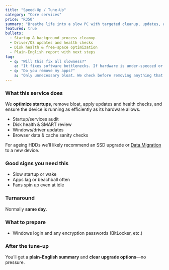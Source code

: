 ```yaml
---
title: "Speed-Up / Tune-Up"
category: "Core services"
price: "R350"
summary: "Breathe life into a slow PC with targeted cleanup, updates, and startup optimization."
featured: true
bullets:
  - Startup & background process cleanup
  - Driver/OS updates and health checks
  - Disk health & free-space optimization
  - Plain-English report with next steps
faq:
  - q: "Will this fix all slowness?"
    a: "It fixes software bottlenecks. If hardware is under-specced or failing, we’ll recommend the best upgrade path."
  - q: "Do you remove my apps?"
    a: "Only unnecessary bloat. We check before removing anything that could affect your workflow."
---
```


### What this service does

We **optimize startups**, remove bloat, apply updates and health checks, and ensure the device is running as efficiently as its hardware allows.

- Startup/services audit  
- Disk health & SMART review  
- Windows/driver updates  
- Browser data & cache sanity checks

<div class="card p-4 mt-4">
  <p class="m-0 text-white/80 text-sm">For ageing HDDs we’ll likely recommend an SSD upgrade or <a class="link-fancy" href="/services/data-migration-device-to-device">Data Migration</a> to a new device.</p>
</div>

### Good signs you need this
- Slow startup or wake  
- Apps lag or beachball often  
- Fans spin up even at idle

### Turnaround
Normally **same day**.

### What to prepare
- Windows login and any encryption passwords (BitLocker, etc.)

### After the tune-up
You’ll get a **plain-English summary** and **clear upgrade options**—no pressure.
